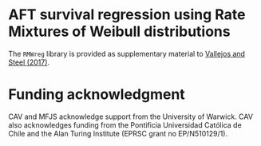 # AFT survival regression using Rate Mixtures of Weibull distributions

The `RMWreg` library is provided as supplementary material to [Vallejos and Steel (2017)](http://www.sciencedirect.com/science/article/pii/S2452306217300072). 

# Funding acknowledgment 

CAV and MFJS acknowledge support from the University of Warwick. CAV also acknowledges funding from the Pontificia Universidad Católica de Chile and the Alan Turing Institute (EPRSC grant no EP/N510129/1). 




